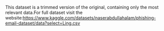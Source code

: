 This dataset is a trimmed version of the original, containing only the most relevant data.For full dataset visit the website:https://www.kaggle.com/datasets/naserabdullahalam/phishing-email-dataset/data?select=Ling.csv
